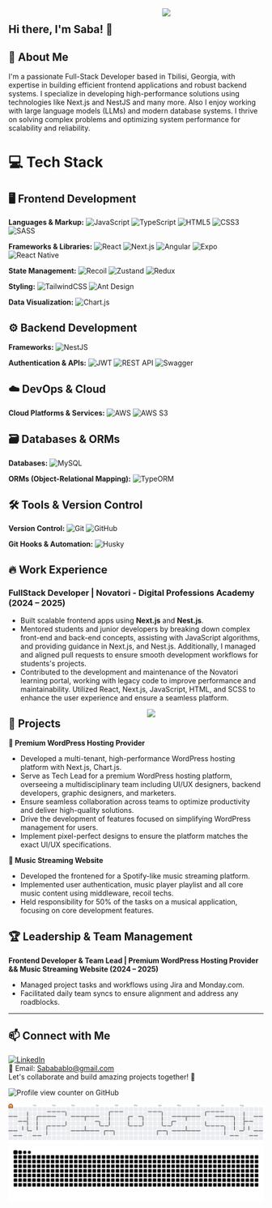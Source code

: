 <img align='right' src='https://user-images.githubusercontent.com/5713670/87202985-820dcb80-c2b6-11ea-9f56-7ec461c497c3.gif' width='200'>

## Hi there, I'm Saba! 👋

## 🚀 About Me
I'm a passionate Full-Stack Developer based in Tbilisi, Georgia, with expertise in building efficient frontend applications and robust backend systems. I specialize in developing high-performance solutions using technologies like Next.js and NestJS and many more. Also I enjoy working with large language models (LLMs) and modern database systems. I thrive on solving complex problems and optimizing system performance for scalability and reliability.

## <h1>💻 Tech Stack</h1>

## 🖥️ Frontend Development

**Languages & Markup:** 
![JavaScript](https://img.shields.io/badge/JavaScript-yellow)
![TypeScript](https://img.shields.io/badge/TypeScript-%2300a6ff?color=%2300a6ff)
![HTML5](https://img.shields.io/badge/HTML5-E34F26?logo=html5&logoColor=white)
![CSS3](https://img.shields.io/badge/CSS3-1572B6?logo=css3&logoColor=white)
![SASS](https://img.shields.io/badge/SASS-pink?color=%23ff009b)

**Frameworks & Libraries:**
![React](https://img.shields.io/badge/React-20232A?logo=react&logoColor=61DAFB)
![Next.js](https://img.shields.io/badge/Next.js-000000?logo=nextdotjs&logoColor=white)
![Angular](https://img.shields.io/badge/Angular-DD0031?logo=angular&logoColor=white)
![Expo](https://img.shields.io/badge/Expo-000020?logo=expo&logoColor=white)
![React Native](https://img.shields.io/badge/React_Native-20232A?logo=react&logoColor=61DAFB)

**State Management:**
![Recoil](https://img.shields.io/badge/Recoil-3578E5?logo=data:image)
![Zustand](https://img.shields.io/badge/Zustand-%230865ad?logo=zustand&logoColor=white)
![Redux](https://img.shields.io/badge/Redux-764ABC?logo=redux&logoColor=white)

**Styling:**
![TailwindCSS](https://img.shields.io/badge/TailwindCSS-38B2AC?logo=tailwindcss&logoColor=white)
![Ant Design](https://img.shields.io/badge/Ant%20Design-0170FE?logo=ant-design&logoColor=white&labelColor=0170FE)

**Data Visualization:**
![Chart.js](https://img.shields.io/badge/Chart.js-FF6384?logo=chartdotjs&logoColor=white)

## ⚙️ Backend Development
**Frameworks:**
![NestJS](https://img.shields.io/badge/NestJS-E0234E?logo=nestjs&logoColor=white)

**Authentication & APIs:**
![JWT](https://img.shields.io/badge/JWT-black?logo=jsonwebtokens&logoColor=white)
![REST API](https://img.shields.io/badge/REST--API-00BCD4?logo=fastapi&logoColor=white)
![Swagger](https://img.shields.io/badge/Swagger-85EA2D?logo=swagger&logoColor=black)

## ☁️ DevOps & Cloud
**Cloud Platforms & Services:**
![AWS](https://img.shields.io/badge/AWS-232F3E?logo=amazonaws&logoColor=white)
![AWS S3](https://img.shields.io/badge/AWS_S3-569A31?logo=amazons3&logoColor=white)

## 🗃️ Databases & ORMs
**Databases:**
![MySQL](https://img.shields.io/badge/MySQL-4479A1?logo=mysql&logoColor=white)

**ORMs (Object-Relational Mapping):**
![TypeORM](https://img.shields.io/badge/TypeORM-2E72D2?logo=typeorm&logoColor=white)

## 🛠️ Tools & Version Control
**Version Control:**
![Git](https://img.shields.io/badge/Git-F05032?logo=git&logoColor=white)
![GitHub](https://img.shields.io/badge/GitHub-181717?logo=github&logoColor=white)

**Git Hooks & Automation:**
![Husky](https://img.shields.io/badge/Husky-1d4f2f?logo=git&logoColor=white)

## 🔥 Work Experience

### FullStack Developer | Novatori - Digital Professions Academy (2024 – 2025)
- Built scalable frontend apps using **Next.js** and **Nest.js**.
- Mentored students and junior developers by breaking down complex front-end and back-end concepts, assisting with JavaScript algorithms, and providing guidance in Next.js, and Nest.js. Additionally, I managed and aligned pull requests to ensure smooth development workflows for students's projects.
- Contributed to the development and maintenance of the Novatori learning portal, working with legacy code to improve performance and maintainability. Utilized React, Next.js, JavaScript, HTML, and SCSS to enhance the user experience and ensure a seamless platform.

<img align='right' src="https://media.giphy.com/media/836HiJc7pgzy8iNXCn/giphy.gif" width="230" />

## 🚀 Projects
**📌 Premium WordPress Hosting Provider**
- Developed a multi-tenant, high-performance WordPress hosting platform with Next.js, Chart.js.
- Serve as Tech Lead for a premium WordPress hosting platform, overseeing a multidisciplinary team including UI/UX designers, backend developers, graphic designers, and marketers.
- Ensure seamless collaboration across teams to optimize productivity and deliver high-quality solutions.
- Drive the development of features focused on simplifying WordPress management for users.
- Implement pixel-perfect designs to ensure the platform matches the exact UI/UX specifications.
  
**🎵 Music Streaming Website**
- Developed the frontened for a Spotify-like music streaming platform.
- Implemented user authentication, music player playlist and all core music content using middleware, recoil techs.
- Held responsibility for 50% of the tasks on a musical application, focusing on core development features.

## 🏆 Leadership & Team Management
**Frontend Developer & Team Lead | Premium WordPress Hosting Provider && Music Streaming Website (2024 – 2025)**
- Managed project tasks and workflows using Jira and Monday.com.
- Facilitated daily team syncs to ensure alignment and address any roadblocks.
<hr />


## 📫 Connect with Me
[![LinkedIn](https://img.shields.io/badge/LinkedIn-0077B5?logo=linkedin&logoColor=white)](https://www.linkedin.com/in/saba-babluani-642835303/) <br />
📧 Email: Sababablo@gmail.com <br />
Let's collaborate and build amazing projects together! 🚀 <br />

![Profile view counter on GitHub](https://komarev.com/ghpvc/?username=sabababluani)
<p>
        <picture>
          <source media="(prefers-color-scheme: dark)" srcset="https://raw.githubusercontent.com/RomaLetodiani/RomaLetodiani/output/pacman-contribution-graph-dark.svg">
          <source media="(prefers-color-scheme: light)" srcset="https://raw.githubusercontent.com/RomaLetodiani/RomaLetodiani/output/pacman-contribution-graph.svg">
          <img alt="pacman contribution graph" src="https://raw.githubusercontent.com/RomaLetodiani/RomaLetodiani/output/pacman-contribution-graph.svg">
        </picture>
        <br/>
        <picture>
          <source media="(prefers-color-scheme: dark)" srcset="https://raw.githubusercontent.com/RomaLetodiani/RomaLetodiani/output/github-contribution-grid-snake-dark.svg">
          <source media="(prefers-color-scheme: light)" srcset="https://raw.githubusercontent.com/RomaLetodiani/RomaLetodiani/output/github-contribution-grid-snake.svg">
          <img alt="GitHub contribution grid snake animation" src="https://raw.githubusercontent.com/RomaLetodiani/RomaLetodiani/output/github-contribution-grid-snake.svg">
        </picture>
</p>
